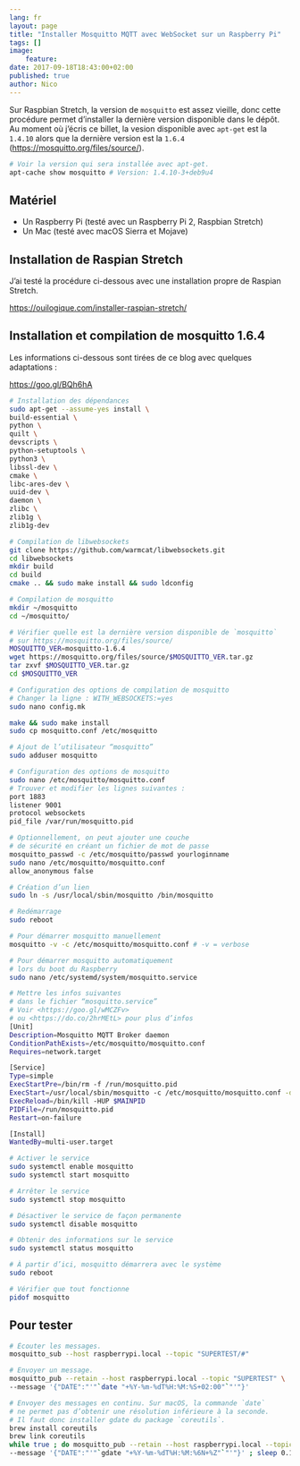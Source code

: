 ```yaml
---
lang: fr
layout: page
title: "Installer Mosquitto MQTT avec WebSocket sur un Raspberry Pi"
tags: []
image:
    feature:
date: 2017-09-18T18:43:00+02:00
published: true
author: Nico
---
```


Sur Raspbian Stretch, la version de `mosquitto` est assez vieille, donc cette procédure permet d’installer la dernière version disponible dans le dépôt. Au moment où j’écris ce billet, la vesion disponible avec `apt-get` est la `1.4.10` alors que la dernière version est la `1.6.4` (<https://mosquitto.org/files/source/>).

```bash
# Voir la version qui sera installée avec apt-get.
apt-cache show mosquitto # Version: 1.4.10-3+deb9u4
```

## Matériel

-   Un Raspberry Pi (testé avec un Raspberry Pi 2, Raspbian Stretch)
-   Un Mac (testé avec macOS Sierra et Mojave)

## Installation de Raspian Stretch

J’ai testé la procédure ci-dessous avec une installation propre de Raspian Stretch.

<https://ouilogique.com/installer-raspian-stretch/>

## Installation et compilation de mosquitto 1.6.4

Les informations ci-dessous sont tirées de ce blog avec quelques adaptations :

<https://goo.gl/BQh6hA>

```bash
# Installation des dépendances
sudo apt-get --assume-yes install \
build-essential \
python \
quilt \
devscripts \
python-setuptools \
python3 \
libssl-dev \
cmake \
libc-ares-dev \
uuid-dev \
daemon \
zlibc \
zlib1g \
zlib1g-dev

# Compilation de libwebsockets
git clone https://github.com/warmcat/libwebsockets.git
cd libwebsockets
mkdir build
cd build
cmake .. && sudo make install && sudo ldconfig

# Compilation de mosquitto
mkdir ~/mosquitto
cd ~/mosquitto/

# Vérifier quelle est la dernière version disponible de `mosquitto`
# sur https://mosquitto.org/files/source/
MOSQUITTO_VER=mosquitto-1.6.4
wget https://mosquitto.org/files/source/$MOSQUITTO_VER.tar.gz
tar zxvf $MOSQUITTO_VER.tar.gz
cd $MOSQUITTO_VER

# Configuration des options de compilation de mosquitto
# Changer la ligne : WITH_WEBSOCKETS:=yes
sudo nano config.mk

make && sudo make install
sudo cp mosquitto.conf /etc/mosquitto

# Ajout de l’utilisateur “mosquitto”
sudo adduser mosquitto

# Configuration des options de mosquitto
sudo nano /etc/mosquitto/mosquitto.conf
# Trouver et modifier les lignes suivantes :
port 1883
listener 9001
protocol websockets
pid_file /var/run/mosquitto.pid

# Optionnellement, on peut ajouter une couche
# de sécurité en créant un fichier de mot de passe
mosquitto_passwd -c /etc/mosquitto/passwd yourloginname
sudo nano /etc/mosquitto/mosquitto.conf
allow_anonymous false

# Création d’un lien
sudo ln -s /usr/local/sbin/mosquitto /bin/mosquitto

# Redémarrage
sudo reboot

# Pour démarrer mosquitto manuellement
mosquitto -v -c /etc/mosquitto/mosquitto.conf # -v = verbose

# Pour démarrer mosquitto automatiquement
# lors du boot du Raspberry
sudo nano /etc/systemd/system/mosquitto.service

# Mettre les infos suivantes
# dans le fichier “mosquitto.service”
# Voir <https://goo.gl/wMCZFv>
# ou <https://do.co/2hrMEtL> pour plus d’infos
[Unit]
Description=Mosquitto MQTT Broker daemon
ConditionPathExists=/etc/mosquitto/mosquitto.conf
Requires=network.target

[Service]
Type=simple
ExecStartPre=/bin/rm -f /run/mosquitto.pid
ExecStart=/usr/local/sbin/mosquitto -c /etc/mosquitto/mosquitto.conf -d
ExecReload=/bin/kill -HUP $MAINPID
PIDFile=/run/mosquitto.pid
Restart=on-failure

[Install]
WantedBy=multi-user.target

# Activer le service
sudo systemctl enable mosquitto
sudo systemctl start mosquitto

# Arrêter le service
sudo systemctl stop mosquitto

# Désactiver le service de façon permanente
sudo systemctl disable mosquitto

# Obtenir des informations sur le service
sudo systemctl status mosquitto

# À partir d’ici, mosquitto démarrera avec le système
sudo reboot

# Vérifier que tout fonctionne
pidof mosquitto
```

## Pour tester

```bash
# Écouter les messages.
mosquitto_sub --host raspberrypi.local --topic "SUPERTEST/#"
```

```bash
# Envoyer un message.
mosquitto_pub --retain --host raspberrypi.local --topic "SUPERTEST" \
--message '{"DATE":"'"`date "+%Y-%m-%dT%H:%M:%S+02:00"`"'"}'
```

```bash
# Envoyer des messages en continu. Sur macOS, la commande `date`
# ne permet pas d’obtenir une résolution inférieure à la seconde.
# Il faut donc installer gdate du package `coreutils`.
brew install coreutils
brew link coreutils
while true ; do mosquitto_pub --retain --host raspberrypi.local --topic "SUPERTEST" \
--message '{"DATE":"'"`gdate "+%Y-%m-%dT%H:%M:%6N+%Z"`"'"}' ; sleep 0.1 ; done
```

<!--
## Installation de Mosquitto MQTT

-   Sur le Mac, ouvrir le Terminal et taper la commande `ssh pi@raspberrypi.local`. Quand SSH demande d’autoriser la connexion, répondre `yes` en toutes lettres, puis entrer le mot de passe par défaut `raspberry`.
-   Changer la zone horaire avec `sudo raspi-config`, puis sélectionner `4 Localisation Options/I2 Change Timezone`.
-   Installer les mises à jour du système :

```bash
sudo apt-get update # ~ 2 min
sudo apt-get upgrade # ~ 12 min
sudo apt-get dist-upgrade # ~ 0 min
```

-   Installer GNU `screen` :

```bash
sudo apt-get install screen
nano ~/.screenrc
# Ajouter l’instruction suivante dans ~/.screenrc
shell -$SHELL
```

-   Installer `mosquitto` :

```bash
sudo apt-get install mosquitto mosquitto-clients python-mosquitto
```

-   Pour les tests, il faut commenter la ligne suivante dans le fichier `mosquitto.conf`

```bash
sudo nano /etc/mosquitto/conf.d/mosquitto.conf
# Et commenter la ligne ci-dessous
# password_file /etc/mosquitto/passwd
```

-   Le deamon `mosquitto` accepte les commandes suivantes :

```bash
sudo /etc/init.d/mosquitto status
sudo /etc/init.d/mosquitto start
sudo /etc/init.d/mosquitto stop
sudo /etc/init.d/mosquitto reload
sudo /etc/init.d/mosquitto try-restart
```

Il y a deux fichiers de configuration et les deux semblent être utilisés

```bash
/etc/mosquitto/mosquitto.conf # ⇒ configuration globale
/etc/mosquitto/conf.d/mosquitto.conf # ⇒ configuration pour le daemon
```

/var/log/mosquitto/mosquitto.log
/var/lib/mosquitto/mosquitto.db

mosquitto_sub -h test.mosquitto.org -t "SMBA38/#" –v

pi@raspberrypi:~$ mosquitto_pub -h test.mosquitto.org -t SMBA38/temps/Ext -m 17
pi@raspberrypi:~$ mosquitto_pub -h test.mosquitto.org -t SMBA38/temps/Ext -m 15
pi@raspberrypi:~$ mosquitto_pub -h test.mosquitto.org -t SMBA38/temps/Int -m 21

brew install mosquitto

/usr/local/etc/mosquitto/mosquitto.conf

brew services start mosquitto

mosquitto -c /usr/local/etc/mosquitto/mosquitto.conf

[1]: https://www.raspberrypi.org/downloads/raspbian/
[2]: https://etcher.io/
-->
